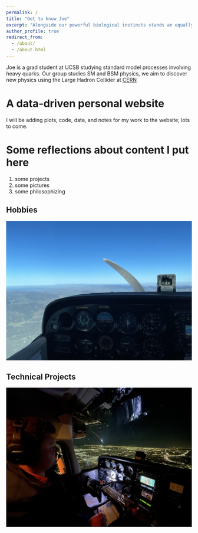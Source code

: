 ```yaml
---
permalink: /
title: "Get to know Joe"
excerpt: "Alongside our powerful biological instincts stands an equally powerful urge to become who we could be and to connect to something beyond the personal. - C.G. Jung"
author_profile: true
redirect_from: 
  - /about/
  - /about.html
---
```


Joe is a grad student at UCSB studying standard model processes involving heavy quarks. Our group studies SM and BSM physics, we aim to discover new physics using the Large Hadron Collider at [CERN](https://home.cern/)

A data-driven personal website
======
I will be adding plots, code, data, and notes for my work to the website; lots to come. 

Some reflections about content I put here
======
1. some projects
2. some pictures
3. some philosophizing

Hobbies
------
![flying](/images/flying.jpg)

Technical Projects
------
![night_flying](/images/night_flying.jpg)

